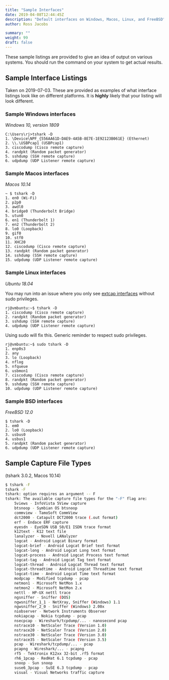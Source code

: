 ```yaml
---
title: "Sample Interfaces"
date: 2019-04-08T12:44:45Z
description: "Default interfaces on Windows, Macos, Linux, and FreeBSD"
author: Ross Jacobs

summary: ""
weight: 99
draft: false
---
```


These sample listings are provided to give an idea of output on various systems.
You should run the command on your system to get actual results.

## Sample Interface Listings

Taken on 2019-07-03. These are provided as examples of what interface listings look like on different platforms.
It is **highly** likely that your listing will look different.

### Sample Windows interfaces

_Windows 10, version 1809_

```
C:\Users\rj>tshark -D
1. \Device\NPF_{556AA61D-DAE9-4A5B-8E7E-1E92123B061E} (Ethernet)
2. \\.\USBPcap1 (USBPcap1)
3. ciscodump (Cisco remote capture)
4. randpkt (Random packet generator)
5. sshdump (SSH remote capture)
6. udpdump (UDP Listener remote capture)
```

### Sample Macos interfaces

_Macos 10.14_

```
~ $ tshark -D
1. en0 (Wi-Fi)
2. p2p0
3. awdl0
4. bridge0 (Thunderbolt Bridge)
5. utun0
6. en1 (Thunderbolt 1)
7. en2 (Thunderbolt 2)
8. lo0 (Loopback)
9. gif0
10. stf0
11. XHC20
12. ciscodump (Cisco remote capture)
13. randpkt (Random packet generator)
14. sshdump (SSH remote capture)
15. udpdump (UDP Listener remote capture)
```

### Sample Linux interfaces 

_Ubuntu 18.04_

You may run into an issue where you only see [extcap interfaces](/capture/extcap_interfaces) without
sudo privileges.

```
rj@vmbuntu:~$ tshark -D
1. ciscodump (Cisco remote capture)
2. randpkt (Random packet generator)
3. sshdump (SSH remote capture)
4. udpdump (UDP Listener remote capture)
```

Using sudo will fix this. Generic reminder to respect sudo privileges.

```
rj@vmbuntu:~$ sudo tshark -D
1. enp0s3
2. any
3. lo (Loopback)
4. nflog
5. nfqueue
6. usbmon1
7. ciscodump (Cisco remote capture)
8. randpkt (Random packet generator)
9. sshdump (SSH remote capture)
10. udpdump (UDP Listener remote capture)
```

### Sample BSD interfaces

_FreeBSD 12.0_

```
$ tshark -D
1. em0
2. lo0 (Loopback)
3. usbus0
4. usbus1
5. randpkt (Random packet generator)
6. udpdump (UDP Listener remote capture)
```

## Sample Capture File Types

(tshark 3.0.2, Macos 10.14)

```bash
$ tshark -F
tshark -F
tshark: option requires an argument -- F
tshark: The available capture file types for the "-F" flag are:
    5views - InfoVista 5View capture
    btsnoop - Symbian OS btsnoop
    commview - TamoSoft CommView
    dct2000 - Catapult DCT2000 trace (.out format)
    erf - Endace ERF capture
    eyesdn - EyeSDN USB S0/E1 ISDN trace format
    k12text - K12 text file
    lanalyzer - Novell LANalyzer
    logcat - Android Logcat Binary format
    logcat-brief - Android Logcat Brief text format
    logcat-long - Android Logcat Long text format
    logcat-process - Android Logcat Process text format
    logcat-tag - Android Logcat Tag text format
    logcat-thread - Android Logcat Thread text format
    logcat-threadtime - Android Logcat Threadtime text format
    logcat-time - Android Logcat Time text format
    modpcap - Modified tcpdump - pcap
    netmon1 - Microsoft NetMon 1.x
    netmon2 - Microsoft NetMon 2.x
    nettl - HP-UX nettl trace
    ngsniffer - Sniffer (DOS)
    ngwsniffer_1_1 - NetXray, Sniffer (Windows) 1.1
    ngwsniffer_2_0 - Sniffer (Windows) 2.00x
    niobserver - Network Instruments Observer
    nokiapcap - Nokia tcpdump - pcap
    nsecpcap - Wireshark/tcpdump/... - nanosecond pcap
    nstrace10 - NetScaler Trace (Version 1.0)
    nstrace20 - NetScaler Trace (Version 2.0)
    nstrace30 - NetScaler Trace (Version 3.0)
    nstrace35 - NetScaler Trace (Version 3.5)
    pcap - Wireshark/tcpdump/... - pcap
    pcapng - Wireshark/... - pcapng
    rf5 - Tektronix K12xx 32-bit .rf5 format
    rh6_1pcap - RedHat 6.1 tcpdump - pcap
    snoop - Sun snoop
    suse6_3pcap - SuSE 6.3 tcpdump - pcap
    visual - Visual Networks traffic capture
```
